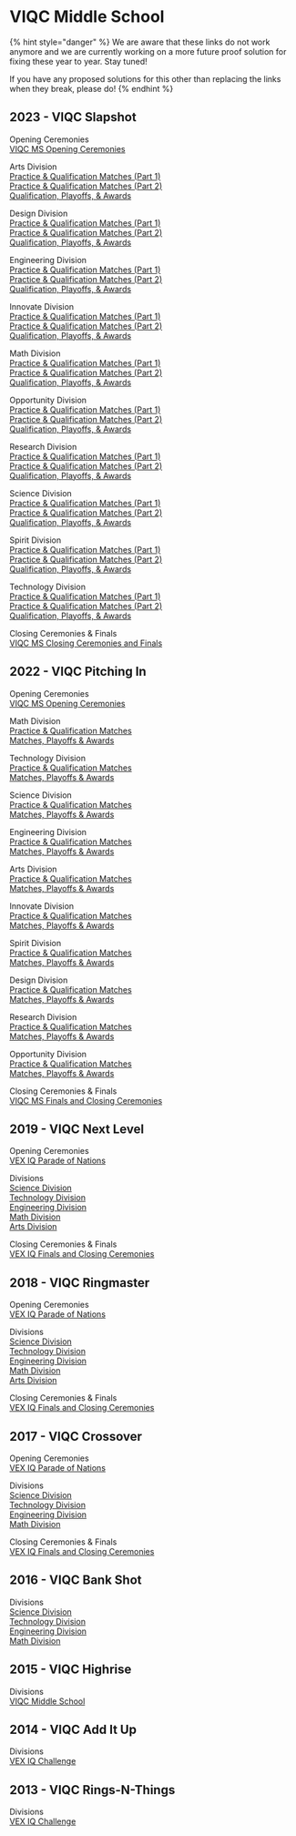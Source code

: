 # VIQC Middle School

{% hint style="danger" %}
We are aware that these links do not work anymore and we are currently working on a more future proof solution for fixing these year to year. Stay tuned!&#x20;

If you have any proposed solutions for this other than replacing the links when they break, please do!
{% endhint %}

## 2023 - VIQC Slapshot

Opening Ceremonies\
[VIQC MS Opening Ceremonies](https://www.vexworlds.tv/#/viewer/broadcasts/opening-ceremonies-viqc-ms-uzq7yonfu7mzk1gknvc5)

Arts Division\
[Practice & Qualification Matches (Part 1)](https://www.vexworlds.tv/#/viewer/broadcasts/practice--qualification-matches-arts-t5o3joizn5cdj1imvrdt)\
[Practice & Qualification Matches (Part 2)](https://www.vexworlds.tv/#/viewer/broadcasts/practice--qualification-matches-arts-hwgy7bb3pbnuzl52mpm1)\
[Qualification, Playoffs, & Awards](https://www.vexworlds.tv/#/viewer/broadcasts/qualification-playoffs--awards-arts-fcpzmyit5xo4jnk7uwzh)

Design Division[\
Practice & Qualification Matches (Part 1)](https://www.vexworlds.tv/#/viewer/broadcasts/practice--qualification-matches-design-hz4fcdgiw8bk5eclctlz)\
[Practice & Qualification Matches (Part 2)](https://www.vexworlds.tv/#/viewer/broadcasts/practice--qualification-matches-design-itfdbpoizeh9smt0tpvt)\
[Qualification, Playoffs, & Awards](https://www.vexworlds.tv/#/viewer/broadcasts/qualification-playoffs--awards-design-ygk54opxl1c39ezf6ijd)

Engineering Division\
[Practice & Qualification Matches (Part 1)](https://www.vexworlds.tv/#/viewer/broadcasts/practice--qualification-matches-engineering-jhaxtkw0pf9xwpqchkqi)\
[Practice & Qualification Matches (Part 2)](https://www.vexworlds.tv/#/viewer/broadcasts/practice--qualification-matches-engineering-wuu7vzcihdtlvk1evxfr)\
[Qualification, Playoffs, & Awards](https://www.vexworlds.tv/#/viewer/broadcasts/qualification-playoffs--awards-engineering-am7ipsohtimfzaot2dgt)

Innovate Division\
[Practice & Qualification Matches (Part 1)](https://www.vexworlds.tv/#/viewer/broadcasts/practice--qualification-matches-innovate-i8xa4n1l0g7krtfo2hgv)\
[Practice & Qualification Matches (Part 2)](https://www.vexworlds.tv/#/viewer/broadcasts/practice--qualification-matches-innovate-ojibvx69mnsz6xyccur3)\
[Qualification, Playoffs, & Awards](https://www.vexworlds.tv/#/viewer/broadcasts/qualification-playoffs--awards-innovate-xclhmkmhr7236gjbhsqu)

Math Division\
[Practice & Qualification Matches (Part 1)](https://www.vexworlds.tv/#/viewer/broadcasts/practice--qualification-matches-math-lxpqn9w4qasrklchejtw)\
[Practice & Qualification Matches (Part 2)](https://www.vexworlds.tv/#/viewer/broadcasts/practice--qualification-matches-math-gdgw1kukozjyzo9rbxeh)\
[Qualification, Playoffs, & Awards](https://www.vexworlds.tv/#/viewer/broadcasts/qualification-playoffs--awards-math-szws9et3pqvaztubzeem)

Opportunity Division\
[Practice & Qualification Matches (Part 1)](https://www.vexworlds.tv/#/viewer/broadcasts/practice--qualification-matches-opportunity-fuzqeqkj2vtcoxdwotfr)\
[Practice & Qualification Matches (Part 2)](https://www.vexworlds.tv/#/viewer/broadcasts/practice--qualification-matches-opportunity-kdw4g9oqcbrv3amslwtw)\
[Qualification, Playoffs, & Awards](https://www.vexworlds.tv/#/viewer/broadcasts/qualification-playoffs--awards-opportunity-twl7ogkhwhj0m7926ggv)

Research Division\
[Practice & Qualification Matches (Part 1)](https://www.vexworlds.tv/#/viewer/broadcasts/practice--qualification-matches-research-l7t96klujohowcancv2z)\
[Practice & Qualification Matches (Part 2)](https://www.vexworlds.tv/#/viewer/broadcasts/practice--qualification-matches-research-ndtgbjvg1bqiprzuoghb)\
[Qualification, Playoffs, & Awards](https://www.vexworlds.tv/#/viewer/broadcasts/qualification-playoffs--awards-research-bbxmdy1isfnwmyibszd7)

Science Division\
[Practice & Qualification Matches (Part 1)](https://www.vexworlds.tv/#/viewer/broadcasts/practice--qualification-matches-science-txyeylbkjwqggrh11l5a)\
[Practice & Qualification Matches (Part 2)](https://www.vexworlds.tv/#/viewer/broadcasts/practice--qualification-matches-science-zyvxpea77seaoeblineq)\
[Qualification, Playoffs, & Awards](https://www.vexworlds.tv/#/viewer/broadcasts/qualification-playoffs--awards-science-hmm564x6ce0mla9t7muj)

Spirit Division\
[Practice & Qualification Matches (Part 1)](https://www.vexworlds.tv/#/viewer/broadcasts/practice--qualification-matches-spirit-auz5icvfkdj7grq1uh08)\
[Practice & Qualification Matches (Part 2)](https://www.vexworlds.tv/#/viewer/broadcasts/practice--qualification-matches-spirit-c36x5knvpvb4qsvej9ho)\
[Qualification, Playoffs, & Awards](https://www.vexworlds.tv/#/viewer/broadcasts/qualification-playoffs--awards-spirit-up1vnirhamd512pvnnzb)

Technology Division\
[Practice & Qualification Matches (Part 1)](https://www.vexworlds.tv/#/viewer/broadcasts/practice--qualification-matches-technology-zt3uta31mk9kcze7pont)\
[Practice & Qualification Matches (Part 2)](https://www.vexworlds.tv/#/viewer/broadcasts/practice--qualification-matches-technology-yttqkogg0kjmqce2vkpm)\
[Qualification, Playoffs, & Awards](https://www.vexworlds.tv/#/viewer/broadcasts/qualification-playoffs--awards-technology-nwkaybip3newyrrirpsm)

Closing Ceremonies & Finals\
[VIQC MS Closing Ceremonies and Finals](https://www.vexworlds.tv/#/viewer/broadcasts/finals-closing-ceremonies-viqc-game-unveil-viqc-ms-wjnvfizwvoyp1hwtpcqy)

## 2022 - VIQC Pitching In

Opening Ceremonies\
[VIQC MS Opening Ceremonies](https://www.vexworlds.tv/#/viewer/?broadcast=z5e8znlzdemnvausseji)

Math Division\
[Practice & Qualification Matches](https://www.vexworlds.tv/#/viewer/?broadcast=v3pv5iwikvubqb8wanmj)\
[Matches, Playoffs & Awards](https://www.vexworlds.tv/#/viewer/?broadcast=lwlflgw5eu9bsi0joare)

Technology Division\
[Practice & Qualification Matches](https://www.vexworlds.tv/#/viewer/?broadcast=bkdjcpb87woeopd2qt4b)\
[Matches, Playoffs & Awards](https://www.vexworlds.tv/#/viewer/?broadcast=iq3shnfjkgv6pxdmt6tw)

Science Division\
[Practice & Qualification Matches](https://www.vexworlds.tv/#/viewer/?broadcast=tsdkntcxup9tcckfnwa1)\
[Matches, Playoffs & Awards](https://www.vexworlds.tv/#/viewer/?broadcast=oqruuldzarhwjix9lhbe)

Engineering Division\
[Practice & Qualification Matches](https://www.vexworlds.tv/#/viewer/?broadcast=yzsqpppyrax9p4coc1h8)\
[Matches, Playoffs & Awards](https://www.vexworlds.tv/#/viewer/?broadcast=ojzj0av2x2a6r4oex94a)

Arts Division\
[Practice & Qualification Matches](https://www.vexworlds.tv/#/viewer/?broadcast=qylnv90cjkwrvn868wjx)\
[Matches, Playoffs & Awards](https://www.vexworlds.tv/#/viewer/?broadcast=ttdy8tbdizbnd67xazbd)

Innovate Division\
[Practice & Qualification Matches](https://www.vexworlds.tv/#/viewer/?broadcast=wi4ebvnwedgdcptlumws)\
[Matches, Playoffs & Awards](https://www.vexworlds.tv/#/viewer/?broadcast=zdyrdrvozff28yw7rv0v)

Spirit Division\
[Practice & Qualification Matches](https://www.vexworlds.tv/#/viewer/?broadcast=z5nnnv94kv9aaqukrwwe)\
[Matches, Playoffs & Awards](https://www.vexworlds.tv/#/viewer/?broadcast=nivuivdut1zgemtxkpmu)

Design Division\
[Practice & Qualification Matches](https://www.vexworlds.tv/#/viewer/?broadcast=ywaqu6fmdytfiyjppjup)\
[Matches, Playoffs & Awards](https://www.vexworlds.tv/#/viewer/?broadcast=nivuivdut1zgemtxkpmu)

Research Division\
[Practice & Qualification Matches](https://www.vexworlds.tv/#/viewer/?broadcast=o8onc4crsrtjahwsqiov)\
[Matches, Playoffs & Awards](https://www.vexworlds.tv/#/viewer/?broadcast=puqpi58yvpxks7ij3dgd)

Opportunity Division\
[Practice & Qualification Matches](https://www.vexworlds.tv/#/viewer/?broadcast=heuebokkejog0orblsnn)\
[Matches, Playoffs & Awards](https://www.vexworlds.tv/#/viewer/?broadcast=xutbjfvw4v0z4very7bk)

Closing Ceremonies & Finals\
[VIQC MS Finals and Closing Ceremonies](https://www.vexworlds.tv/#/viewer/?broadcast=xn9fwjjnsnmaq64vz1ph)

## 2019 - VIQC Next Level

Opening Ceremonies\
[VEX IQ Parade of Nations](https://livestream.com/vrctv1/2019-iq-freedom-hall/videos/190620797)

Divisions\
[Science Division ](https://livestream.com/accounts/4097303/2019-iq-science-ms)\
[Technology Division](https://livestream.com/accounts/2965134/2019-iq-technology-ms)\
[Engineering Division](https://livestream.com/accounts/2965164/2019-iq-engineering-ms)\
[Math Division](https://livestream.com/accounts/2965507/2019-iq-math-ms)\
[Arts Division](https://livestream.com/accounts/2965223/2019-iq-arts-ms)

Closing Ceremonies & Finals\
[​VEX IQ Finals and Closing Ceremonies​](https://livestream.com/vrctv1/2019-iq-freedom-hall/videos/190674478)

## 2018 - VIQC Ringmaster

Opening Ceremonies\
[VEX IQ Parade of Nations](https://livestream.com/vrctv1/2018-iq-mon-opening-ceremony)

Divisions\
[Science Division](https://livestream.com/vrctv7/2018-iq-science-ms)\
[Technology Division](https://livestream.com/vrctv8/2018-iq-technology-ms)\
[Engineering Division](https://livestream.com/vrctv9/2018-iq-engineering-ms)\
[Math Division](https://livestream.com/vrctv11/2018-iq-math-ms)\
[Arts Division](https://livestream.com/vrctv10/2018-iq-arts-ms)

Closing Ceremonies & Finals\
[VEX IQ Finals and Closing Ceremonies](https://livestream.com/vrctv1/2018-iq-finals-game-ceremony)

## 2017 - VIQC Crossover

Opening Ceremonies\
[VEX IQ Parade of Nations](https://livestream.com/vrctv1/2017-vexiq-opening-ceremony-and-parade)

Divisions\
[Science Division](https://livestream.com/vrctv6/2017-vexiq-science-ms)\
[Technology Division](https://livestream.com/vrctv7/2017-vexiq-technology-ms)\
[Engineering Division](https://livestream.com/vrctv10/2017-vexiq-engineering-ms)\
[Math Division](https://livestream.com/vrctv11/2017-vexiq-math-ms)

Closing Ceremonies & Finals\
[VEX IQ Finals and Closing Ceremonies](https://livestream.com/vrctv1/2017-iq-finals-game-unveil-closing-ceremony-award)

## 2016 - VIQC Bank Shot

Divisions\
[Science Division](https://livestream.com/vrctv11/2016-worlds-vexiq-science)\
[Technology Division](https://livestream.com/vrctv12/2016-worlds-vexiq-technology)\
[Engineering Division](https://livestream.com/vrctv13/2016-worlds-vexiq-engineering)\
[Math Division](https://livestream.com/vrctv14/2016-worlds-vexiq-math)

## 2015 - VIQC Highrise

Divisions\
[VIQC Middle School](https://livestream.com/vrctv10/2015-vrwc-vexiq-ms)

## 2014 - VIQC Add It Up

Divisions\
[VEX IQ Challenge](https://livestream.com/vrctv9/2014-vrwc-vex-iq-challenge)

## 2013 - VIQC Rings-N-Things

Divisions\
[VEX IQ Challenge](https://livestream.com/vrctv9/2013-vrwc-iq-challenge)
